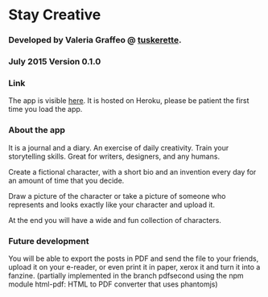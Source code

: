Stay Creative
=============

### Developed by Valeria Graffeo @ [tuskerette](http://www.tuskerette.com).

### July 2015 Version 0.1.0


### Link
The app is visible [here](https://staycreative.herokuapp.com/).
It is hosted on Heroku, please be patient the first time you load the app.


### About the app
It is a journal and a diary. An exercise of daily creativity.
Train your storytelling skills. Great for writers, designers, and any humans.

Create a fictional character, with a short bio and an invention every day for an amount of time that you decide.

Draw a picture of the character or take a picture of someone who represents and looks exactly like your character and upload it.

At the end you will have a wide and fun collection of characters.


### Future development
You will be able to export the posts in PDF and send the file to your friends, upload it on your e-reader, or even print it in paper, xerox it and turn it into a fanzine.
(partially implemented in the branch pdfsecond using the npm module html-pdf: HTML to PDF converter that uses phantomjs)





